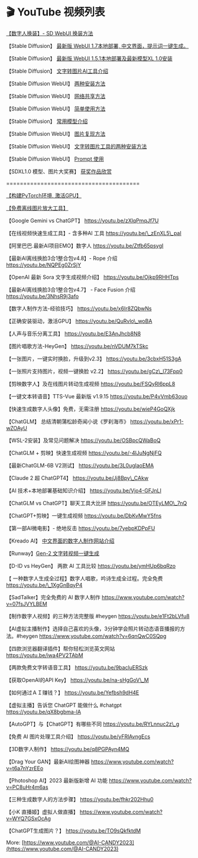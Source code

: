# 🎬 YouTube 视频列表

[【数字人换装】- SD WebUI 换装方法 ](https://youtu.be/t926z\_9Epa4)

【Stable Diffusion】 [最新版 WebUI 1.7本地部署, 中文界面，提示词一键生成。](https://youtu.be/-YFkkx01Y-g)&#x20;

【Stable Diffusion】 [最新版 WebUI 1.5.1本地部署及最新模型XL 1.0安装](https://youtu.be/hsumvB1dQo4)&#x20;

【Stable Diffusion】 [文字转图片AI工具介绍](https://www.youtube.com/watch?v=9BIBz7EQljg)&#x20;

【Stable Diffusion WebUI】 [两种安装方法](https://www.youtube.com/watch?v=LIE8-9hKUaM)&#x20;

【Stable Diffusion WebUI】 [网络共享方法](https://www.youtube.com/watch?v=Lszo\_8yTX34)&#x20;

【Stable Diffusion WebUI】 [简单使用方法](https://www.youtube.com/watch?v=vAwhDZ5eLDE)&#x20;

【Stable Diffusion】 [常用模型介绍](https://youtu.be/RJ2pu1ARrd4)&#x20;

【Stable Diffusion WebUI】 [图片复现方法](https://youtu.be/o4EO-j8VOEk)&#x20;

【Stable Diffusion WebUI】 [文字转图片工具的两种安装方法](https://youtu.be/LIE8-9hKUaM)&#x20;

【Stable Diffusion WebUI】 [Prompt 使用 ](https://youtu.be/3fd2dB1i4MI)

【SDXL1.0 模型、图片大奖赛】 [获奖作品欣赏](https://youtu.be/gh6LI0sUTHA)&#x20;

\=======================================

[【构建PyTorch环境, 激活GPU】 ](https://youtu.be/oc57V1rV7-4)

[【免费离线图片放大工具】 ](https://youtu.be/kUdtdp\_bbPQ)

【Google Gemini vs ChatGPT】 https://youtu.be/zXlqPmqJf7U

【在线视频快速生成工具】- 含多种AI 工具 https://youtu.be/\_zEnXL5\_paI

【阿里巴巴.最新AI项目EMO】数字人 https://youtu.be/Ztfb65psygI

【最新AI离线换脸3合1整合包v4.8】- Rope 介绍 https://youtu.be/NQPEg0ZrSjY

【OpenAI 最新 Sora 文字生成视频介绍】 https://youtu.be/Ojkp9RHHTps

【最新AI离线换脸3合1整合包v4.7】 - Face Fusion 介绍 https://youtu.be/3NhsR9j3afo

【数字人制作方法-经验技巧】 https://youtu.be/x6Ir8ZQbwNs

【正确安装驱动，激活GPU】 https://youtu.be/QuRvlo\_woBA

【人声与音乐分离工具】 https://youtu.be/E3AnJhcb8N8

【图片唱歌方法-HeyGen】 https://youtu.be/nVDUM7kTSkc

【一张图片，一键实时换脸，升级到v2.3】 https://youtu.be/3cbxH51S3gA

【一张照片支持图片，视频一键换脸 v2.2】 https://youtu.be/gCz\_l73Fpp0

【剪映数字人】及在线图片转动生成视频 https://youtu.be/FSQyRl6ppL8

【一键文本转语音】TTS-Vue 最新版 v1.9.15 https://youtu.be/P4vVmb63ouo

【快速生成数字人头像】免费，无需注册 https://youtu.be/wieP4GoQXjk

【ChatGLM】 总结清朝蒲松龄奇闻小说《罗刹海市》 https://youtu.be/xPr1-wZOAyU

【WSL-2安装】及常见问题解决 https://youtu.be/OSBpcQWaBoQ

【ChatGLM + 剪映】快速生成视频 https://youtu.be/-4lJuNgNjFQ

【最新ChatGLM-6B V2测试】 https://youtu.be/3L0uglaoEMA

【Claude 2 超 ChatGPT4】 https://youtu.be/Jj8Bpy\_CAkw

【AI 技术+本地部署基础知识介绍】 https://youtu.be/Vjo4-GFJnLI

【ChatGLM vs ChatGPT】聊天工具大比拼 https://youtu.be/OTEyLMO\_7nQ

【ChatGPT+剪映】一键生成视频 https://youtu.be/DbKvMwY5fns

【第一部AI微电影】- 绝地反击 https://youtu.be/7yebpKDPpFU

【Kreado AI】 [中文界面的数字人制作网站介绍](https://youtu.be/8Nqetsno5Uo)&#x20;

【Runway】[Gen-2 文字转视频一键生成](https://youtu.be/CiDTS7jRSU0)



【D-ID vs HeyGen】 两款 AI 工具比较 https://youtu.be/ymHUp6bqRzo

【 一种数字人生成全过程】数字人唱歌，吟诗生成全过程。完全免费 https://youtu.be/\_1XgGnBqyP4

【SadTalker】完全免费的 AI 数字人制作 https://www.youtube.com/watch?v=07fsJVYLBEM

【制作数字人视频】的三种方法完整版 #heygen https://youtu.be/e1Ft2bLVfu8

【AI虚拟主播制作】选择自己喜欢的头像，3分钟学会照片转动态语音播报的方法。#heygen https://www.youtube.com/watch?v=6qnQwC0SQpg

【四款浏览器翻译插件】帮你轻松浏览英文网站 https://youtu.be/iwa4PV2TAbM

【两款免费文字转语音工具】 https://youtu.be/9bacluERSzk

【获取OpenAI的API Key】 https://youtu.be/na-sHgGoV\_M

【如何通过ＡＩ赚钱？】 https://youtu.be/Yefbsh9dH4E

【虚拟主播】告诉您 ChatGPT 能做什么 #chatgpt https://youtu.be/qX8bgbma-lA

【AutoGPT】与【ChatGPT】有哪些不同 https://youtu.be/RYLnnuc2z\_g

【免费 AI 图片处理工具介绍】 https://youtu.be/yFRlAvngEcs

【3D数字人制作】 https://youtu.be/q8PGPAyn4MQ

【Drag Your GAN】最新AI绘图神器 https://www.youtube.com/watch?v=t6a7nYzrEEo

【Photoshop AI】2023 最新版新增 AI 功能 https://www.youtube.com/watch?v=PC8uHr4m6as

【三种生成数字人的方法步骤】 https://youtu.be/fhkr202Hhu0

【小K 直播姬】虚拟人做直播】 https://www.youtube.com/watch?v=WYQ7GSxOcAg

【ChatGPT生成图片？】 https://youtu.be/TO9sQkfktdM

More: [https://www.youtube.com/@AI-CANDY2023](https://www.youtube.com/@AI-CANDY2023)
